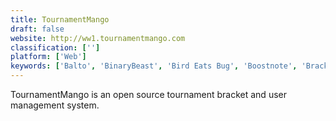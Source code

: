 ```yaml
---
title: TournamentMango
draft: false 
website: http://ww1.tournamentmango.com
classification: ['']
platform: ['Web']
keywords: ['Balto', 'BinaryBeast', 'Bird Eats Bug', 'Boostnote', 'BracketPrint', 'Challonge', 'Enjore', 'GIFscore', 'HelpScout', 'March Madness Bracket', 'Nolife.gg', 'Score7', 'Teammate', 'Zen Organizer']
---
```

TournamentMango is an open source tournament bracket and user management system.